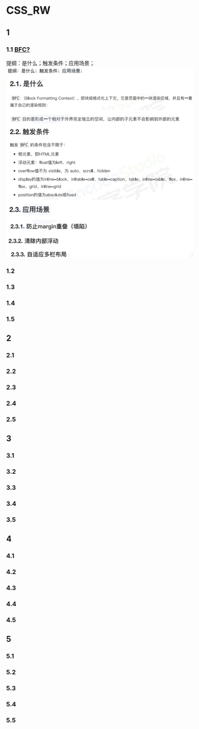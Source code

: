 # CSS_RW

## 1

### 1.1 [BFC?](../../public/1.example/1.FRONT_RW/1/4.BFC.html)

提纲：是什么；触发条件；应用场景；
![BFC](image-2.png)

### 1.2

### 1.3

### 1.4

### 1.5

## 2

### 2.1

### 2.2

### 2.3

### 2.4

### 2.5

## 3

### 3.1

### 3.2

### 3.3

### 3.4

### 3.5

## 4

### 4.1

### 4.2

### 4.3

### 4.4

### 4.5

## 5

### 5.1

### 5.2

### 5.3

### 5.4

### 5.5
